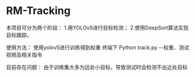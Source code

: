 # RM-Tracking

本项目可分为两个阶段：
1.用YOLOv5进行目标检测；
2.使用DeepSort算法实现目标跟踪。

使用方法：
使用yolov5进行训练得到权重
终端下 Python track.py --权重、测试视频及相关指令

目前存在问题：
由于训练集大多为远处小目标，导致测试时会检测不出近处目标

